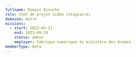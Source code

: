 ```yaml
---
fullname: Romain Binoche
role: Chef de projet vidéo (stagiaire)
domaine: Autre
missions:
  - start: 2023-04-11
    end: 2023-09-29
    status: admin
    employer: Fabrique numérique du ministère des Armées
memberType: beta
---
```


